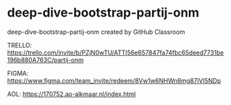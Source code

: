 # deep-dive-bootstrap-partij-onm
deep-dive-bootstrap-partij-onm created by GitHub Classroom

TRELLO:   https://trello.com/invite/b/PZjN0wTU/ATTI56e657847fa74fbc65deed7731be196b880A763C/partij-onm

FIGMA:  https://www.figma.com/team_invite/redeem/8Vw1w6NHWn8mg87iVI5NDp

AOL:  https://170752.ao-alkmaar.nl/index.html
